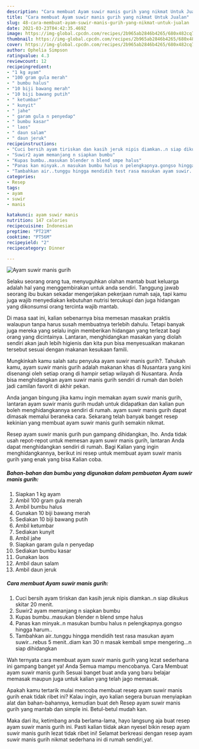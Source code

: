 ```yaml
---
description: "Cara membuat Ayam suwir manis gurih yang nikmat Untuk Jualan"
title: "Cara membuat Ayam suwir manis gurih yang nikmat Untuk Jualan"
slug: 48-cara-membuat-ayam-suwir-manis-gurih-yang-nikmat-untuk-jualan
date: 2021-03-23T04:42:35.469Z
image: https://img-global.cpcdn.com/recipes/2b965ab2846b4265/680x482cq70/ayam-suwir-manis-gurih-foto-resep-utama.jpg
thumbnail: https://img-global.cpcdn.com/recipes/2b965ab2846b4265/680x482cq70/ayam-suwir-manis-gurih-foto-resep-utama.jpg
cover: https://img-global.cpcdn.com/recipes/2b965ab2846b4265/680x482cq70/ayam-suwir-manis-gurih-foto-resep-utama.jpg
author: Ophelia Simpson
ratingvalue: 4.3
reviewcount: 12
recipeingredient:
- "1 kg ayam"
- "100 gram gula merah"
- " bumbu halus"
- "10 biji bawang merah"
- "10 biji bawang putih"
- " ketumbar"
- " kunyit"
- " jahe"
- " garam gula n penyedap"
- " bumbu kasar"
- " laos"
- " daun salam"
- " daun jeruk"
recipeinstructions:
- "Cuci bersih ayam tiriskan dan kasih jeruk nipis diamkan..n siap dikukus skitar 20 menit."
- "Suwir2 ayam memanjang n siapkan bumbu"
- "Kupas bumbu..masukan blender n blend smpe halus"
- "Panas kan minyak..n masukan bumbu halus n pelengkapnya.gongso hingga harum.."
- "Tambahkan air..tunggu hingga mendidih test rasa masukan ayam suwir...rebus 5 menit..diam kan 30 n masak kembali smpe mengering...n siap dihidangkan"
categories:
- Resep
tags:
- ayam
- suwir
- manis

katakunci: ayam suwir manis 
nutrition: 147 calories
recipecuisine: Indonesian
preptime: "PT21M"
cooktime: "PT56M"
recipeyield: "2"
recipecategory: Dinner

---
```



![Ayam suwir manis gurih](https://img-global.cpcdn.com/recipes/2b965ab2846b4265/680x482cq70/ayam-suwir-manis-gurih-foto-resep-utama.jpg)

Selaku seorang orang tua, menyuguhkan olahan mantab buat keluarga adalah hal yang menggembirakan untuk anda sendiri. Tanggung jawab seorang ibu bukan sekadar mengerjakan pekerjaan rumah saja, tapi kamu juga wajib menyediakan kebutuhan nutrisi tercukupi dan juga hidangan yang dikonsumsi orang tercinta wajib mantab.

Di masa  saat ini, kalian sebenarnya bisa memesan masakan praktis walaupun tanpa harus susah membuatnya terlebih dahulu. Tetapi banyak juga mereka yang selalu ingin memberikan hidangan yang terlezat bagi orang yang dicintainya. Lantaran, menghidangkan masakan yang diolah sendiri akan jauh lebih higienis dan kita pun bisa menyesuaikan makanan tersebut sesuai dengan makanan kesukaan famili. 



Mungkinkah kamu salah satu penyuka ayam suwir manis gurih?. Tahukah kamu, ayam suwir manis gurih adalah makanan khas di Nusantara yang kini disenangi oleh setiap orang di hampir setiap wilayah di Nusantara. Anda bisa menghidangkan ayam suwir manis gurih sendiri di rumah dan boleh jadi camilan favorit di akhir pekan.

Anda jangan bingung jika kamu ingin memakan ayam suwir manis gurih, lantaran ayam suwir manis gurih mudah untuk didapatkan dan kalian pun boleh menghidangkannya sendiri di rumah. ayam suwir manis gurih dapat dimasak memalui beraneka cara. Sekarang telah banyak banget resep kekinian yang membuat ayam suwir manis gurih semakin nikmat.

Resep ayam suwir manis gurih pun gampang dihidangkan, lho. Anda tidak usah repot-repot untuk memesan ayam suwir manis gurih, lantaran Anda dapat menghidangkan sendiri di rumah. Bagi Kalian yang ingin menghidangkannya, berikut ini resep untuk membuat ayam suwir manis gurih yang enak yang bisa Kalian coba.

<!--inarticleads1-->

##### Bahan-bahan dan bumbu yang digunakan dalam pembuatan Ayam suwir manis gurih:

1. Siapkan 1 kg ayam
1. Ambil 100 gram gula merah
1. Ambil  bumbu halus
1. Gunakan 10 biji bawang merah
1. Sediakan 10 biji bawang putih
1. Ambil  ketumbar
1. Sediakan  kunyit
1. Ambil  jahe
1. Siapkan  garam gula n penyedap
1. Sediakan  bumbu kasar
1. Gunakan  laos
1. Ambil  daun salam
1. Ambil  daun jeruk




<!--inarticleads2-->

##### Cara membuat Ayam suwir manis gurih:

1. Cuci bersih ayam tiriskan dan kasih jeruk nipis diamkan..n siap dikukus skitar 20 menit.
1. Suwir2 ayam memanjang n siapkan bumbu
1. Kupas bumbu..masukan blender n blend smpe halus
1. Panas kan minyak..n masukan bumbu halus n pelengkapnya.gongso hingga harum..
1. Tambahkan air..tunggu hingga mendidih test rasa masukan ayam suwir...rebus 5 menit..diam kan 30 n masak kembali smpe mengering...n siap dihidangkan




Wah ternyata cara membuat ayam suwir manis gurih yang lezat sederhana ini gampang banget ya! Anda Semua mampu mencobanya. Cara Membuat ayam suwir manis gurih Sesuai banget buat anda yang baru belajar memasak maupun juga untuk kalian yang telah jago memasak.

Apakah kamu tertarik mulai mencoba membuat resep ayam suwir manis gurih enak tidak ribet ini? Kalau ingin, ayo kalian segera buruan menyiapkan alat dan bahan-bahannya, kemudian buat deh Resep ayam suwir manis gurih yang mantab dan simple ini. Betul-betul mudah kan. 

Maka dari itu, ketimbang anda berlama-lama, hayo langsung aja buat resep ayam suwir manis gurih ini. Pasti kalian tiidak akan nyesel bikin resep ayam suwir manis gurih lezat tidak ribet ini! Selamat berkreasi dengan resep ayam suwir manis gurih nikmat sederhana ini di rumah sendiri,ya!.

